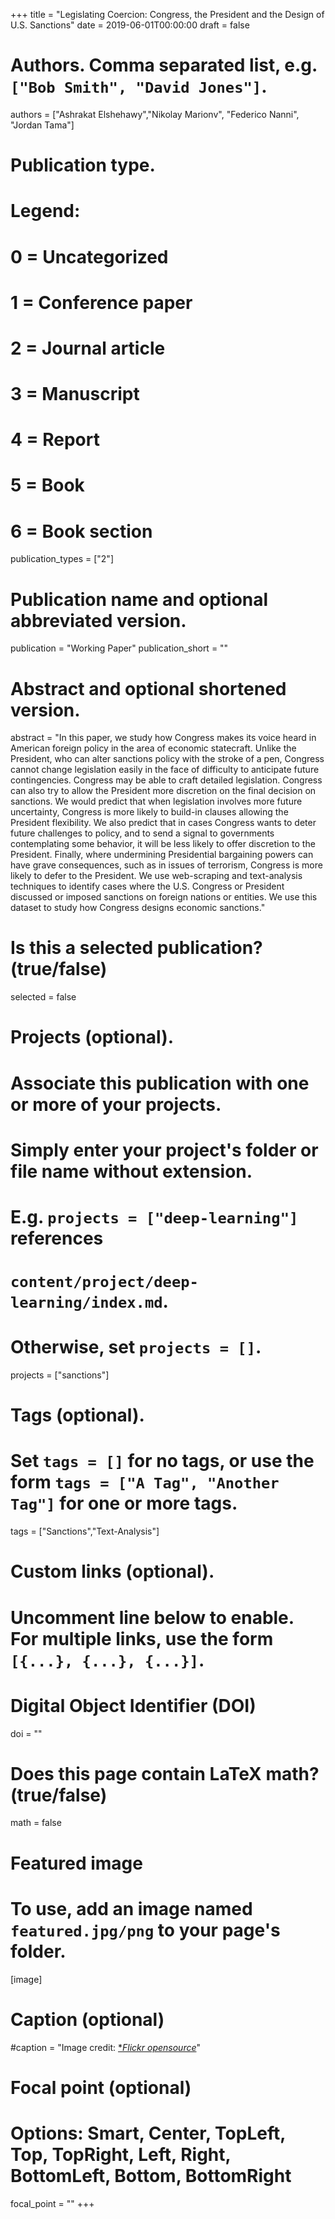 +++
title = "Legislating Coercion: Congress, the President and the Design of U.S. Sanctions"
date = 2019-06-01T00:00:00
draft = false

# Authors. Comma separated list, e.g. `["Bob Smith", "David Jones"]`.
authors = ["Ashrakat Elshehawy","Nikolay Marionv", "Federico Nanni", "Jordan Tama"]

# Publication type.
# Legend:
# 0 = Uncategorized
# 1 = Conference paper
# 2 = Journal article
# 3 = Manuscript
# 4 = Report
# 5 = Book
# 6 = Book section
publication_types = ["2"]

# Publication name and optional abbreviated version.
publication = "Working Paper"
publication_short = ""

# Abstract and optional shortened version.
abstract = "In this paper, we study how Congress makes its voice heard in American foreign policy in the area of economic statecraft. Unlike the President, who can alter sanctions policy with the stroke of a pen, Congress cannot change legislation easily in the face of difficulty to anticipate future contingencies. Congress may be able to craft detailed legislation. Congress can also try to allow the President more discretion on the final decision on sanctions. We would predict that when legislation involves more future uncertainty, Congress is more likely to build-in clauses allowing the President flexibility. We also predict that in cases Congress wants to deter future challenges to policy, and to send a signal to governments contemplating some behavior, it will be less likely to offer discretion to the President. Finally, where undermining Presidential bargaining powers can have grave consequences, such as in issues of terrorism, Congress is more likely to defer to the President. We use web-scraping and text-analysis techniques to identify cases where the U.S. Congress or President discussed or imposed sanctions on foreign nations or entities. We use this dataset to study how Congress designs economic sanctions."

# Is this a selected publication? (true/false)
selected = false

# Projects (optional).
#   Associate this publication with one or more of your projects.
#   Simply enter your project's folder or file name without extension.
#   E.g. `projects = ["deep-learning"]` references 
#   `content/project/deep-learning/index.md`.
#   Otherwise, set `projects = []`.
projects = ["sanctions"]

# Tags (optional).
#   Set `tags = []` for no tags, or use the form `tags = ["A Tag", "Another Tag"]` for one or more tags.
tags = ["Sanctions","Text-Analysis"]

# Custom links (optional).
#   Uncomment line below to enable. For multiple links, use the form `[{...}, {...}, {...}]`.

# Digital Object Identifier (DOI)
doi = ""

# Does this page contain LaTeX math? (true/false)
math = false

# Featured image
# To use, add an image named `featured.jpg/png` to your page's folder. 
[image]
  # Caption (optional)
  #caption = "Image credit: [**Flickr opensource*](https://www.flickr.com/photos/opensourceway/8516817076/)"

  # Focal point (optional)
  # Options: Smart, Center, TopLeft, Top, TopRight, Left, Right, BottomLeft, Bottom, BottomRight
  focal_point = ""
+++

